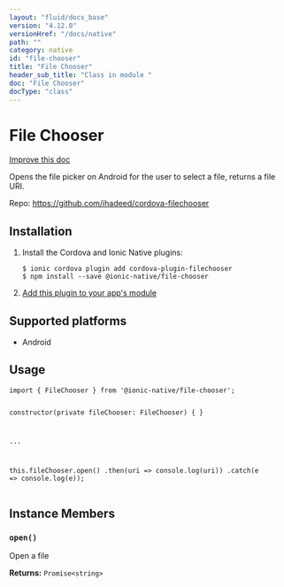 ```yaml
---
layout: "fluid/docs_base"
version: "4.12.0"
versionHref: "/docs/native"
path: ""
category: native
id: "file-chooser"
title: "File Chooser"
header_sub_title: "Class in module "
doc: "File Chooser"
docType: "class"
---
```


<h1 class="api-title">File Chooser</h1>

<a class="improve-v2-docs" href="http://github.com/ionic-team/ionic-native/edit/master/src/@ionic-native/plugins/file-chooser/index.ts#L1">
  Improve this doc
</a>







<p>Opens the file picker on Android for the user to select a file, returns a file URI.</p>


<p>Repo:
  <a href="https://github.com/ihadeed/cordova-filechooser">
    https://github.com/ihadeed/cordova-filechooser
  </a>
</p>


<h2><a class="anchor" name="installation" href="#installation"></a>Installation</h2>
<ol class="installation">
  <li>Install the Cordova and Ionic Native plugins:<br>
    <pre><code class="nohighlight">$ ionic cordova plugin add cordova-plugin-filechooser
$ npm install --save @ionic-native/file-chooser
</code></pre>
  </li>
  <li><a href="https://ionicframework.com/docs/native/#Add_Plugins_to_Your_App_Module">Add this plugin to your app's module</a></li>
</ol>



<h2><a class="anchor" name="platforms" href="#platforms"></a>Supported platforms</h2>
<ul>
  <li>Android</li>
</ul>






<h2><a class="anchor" name="usage" href="#usage"></a>Usage</h2>
<pre><code class="lang-typescript">import { FileChooser } from &#39;@ionic-native/file-chooser&#39;;

constructor(private fileChooser: FileChooser) { }

...

this.fileChooser.open()
  .then(uri =&gt; console.log(uri))
  .catch(e =&gt; console.log(e));
</code></pre>








<h2><a class="anchor" name="instance-members" href="#instance-members"></a>Instance Members</h2>
<h3><a class="anchor" name="open" href="#open"></a><code>open()</code></h3>


Open a file


<div class="return-value" markdown="1">
  <i class="icon ion-arrow-return-left"></i>
  <b>Returns:</b> <code>Promise&lt;string&gt;</code> 
</div>





